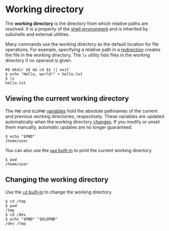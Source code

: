 # Working directory

The **working directory** is the directory from which relative paths are resolved. It is a property of the [shell environment](index.html) and is inherited by subshells and external utilities.

Many commands use the working directory as the default location for file operations. For example, specifying a relative path in a [redirection](../language/redirections/index.html) creates the file in the working directory. The `ls` utility lists files in the working directory if no operand is given.

```shell,hidelines=#
#$ mkdir $$ && cd $$ || exit
$ echo "Hello, world!" > hello.txt
$ ls
hello.txt
```

## Viewing the current working directory

The `PWD` and `OLDPWD` [variables](../language/parameters/variables.md) hold the absolute pathnames of the current and previous working directories, respectively. These variables are updated automatically when the working directory [changes](#changing-the-working-directory). If you modify or unset them manually, automatic updates are no longer guaranteed.

```shell,no_run
$ echo "$PWD"
/home/user
```

You can also use the [`pwd` built-in](../builtins/pwd.md) to print the current working directory.

```shell,no_run
$ pwd
/home/user
```

## Changing the working directory

Use the [`cd` built-in](../builtins/cd.md) to change the working directory.

```shell
$ cd /tmp
$ pwd
/tmp
$ cd /dev
$ echo "$PWD" "$OLDPWD"
/dev /tmp
```
